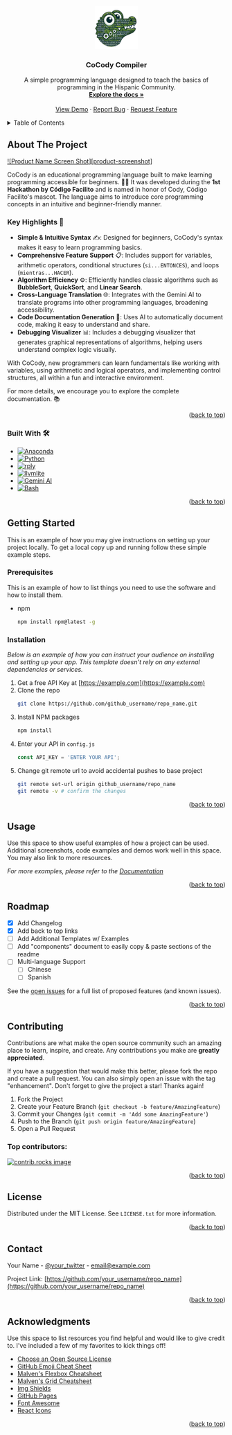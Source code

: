 <a id="readme-top"></a>


<br />
<div align="center">
  <a href="https://github.com/othneildrew/Best-README-Template">
    <img src="images/logo.png" alt="Logo" width="100" height="100">
  </a>

  <h3 align="center">CoCody Compiler</h3>

  <p align="center">
    A simple programming language designed to teach the basics of programming in the Hispanic Community.
    <br />
    <a href="https://github.com/santiagosauma/CoCody-Compiler/blob/main/Documentación%20-%20CoCody.md"><strong>Explore the docs »</strong></a>
    <br />
    <br />
    <a href="https://drive.google.com/file/d/16wHxqWJuvmv1FTUoZW-Pv9A0kq1BxEzb/view?usp=sharing">View Demo</a>
    ·
    <a href="https://github.com/santiagosauma/CoCody-Compiler/issues/new">Report Bug</a>
    ·
    <a href="https://github.com/santiagosauma/CoCody-Compiler/issues/new">Request Feature</a>
  </p>
</div>



<!-- TABLE OF CONTENTS -->
<details>
  <summary>Table of Contents</summary>
  <ol>
    <li>
      <a href="#about-the-project">About The Project</a>
      <ul>
        <li><a href="#built-with">Built With</a></li>
      </ul>
    </li>
    <li>
      <a href="#getting-started">Getting Started</a>
      <ul>
        <li><a href="#prerequisites">Prerequisites</a></li>
        <li><a href="#installation">Installation</a></li>
      </ul>
    </li>
    <li><a href="#usage">Usage</a></li>
    <li><a href="#roadmap">Roadmap</a></li>
    <li><a href="#contributing">Contributing</a></li>
    <li><a href="#license">License</a></li>
    <li><a href="#contact">Contact</a></li>
    <li><a href="#acknowledgments">Acknowledgments</a></li>
  </ol>
</details>



<!-- ABOUT THE PROJECT -->
## About The Project

[![Product Name Screen Shot][product-screenshot]](https://example.com)

CoCody is an educational programming language built to make learning programming accessible for beginners. 🧑‍💻 It was developed during the **1st Hackathon by Código Facilito** and is named in honor of Cody, Código Facilito's mascot. The language aims to introduce core programming concepts in an intuitive and beginner-friendly manner.

### Key Highlights 🌟
- **Simple & Intuitive Syntax** ✍️: Designed for beginners, CoCody's syntax makes it easy to learn programming basics.
- **Comprehensive Feature Support** 📋: Includes support for variables, arithmetic operators, conditional structures (`si...ENTONCES`), and loops (`mientras...HACER`).
- **Algorithm Efficiency** ⚙️: Efficiently handles classic algorithms such as **BubbleSort**, **QuickSort**, and **Linear Search**.
- **Cross-Language Translation** 🌐: Integrates with the Gemini AI to translate programs into other programming languages, broadening accessibility.
- **Code Documentation Generation** 📝: Uses AI to automatically document code, making it easy to understand and share.
- **Debugging Visualizer** 📊: Includes a debugging visualizer that generates graphical representations of algorithms, helping users understand complex logic visually.

With CoCody, new programmers can learn fundamentals like working with variables, using arithmetic and logical operators, and implementing control structures, all within a fun and interactive environment.

For more details, we encourage you to explore the complete documentation. 📚

<p align="right">(<a href="#readme-top">back to top</a>)</p>



### Built With 🛠️

* [![Anaconda][Anaconda.com]][Anaconda-url]
* [![Python][Python.org]][Python-url]
* [![rply][rply.dev]][rply-url]
* [![llvmlite][llvmlite.org]][llvmlite-url]
* [![Gemini AI][Gemini.dev]][Gemini-url]
* [![Bash][Bash.dev]][Bash-url]

<p align="right">(<a href="#readme-top">back to top</a>)</p>


<!-- GETTING STARTED -->
## Getting Started

This is an example of how you may give instructions on setting up your project locally.
To get a local copy up and running follow these simple example steps.

### Prerequisites

This is an example of how to list things you need to use the software and how to install them.
* npm
  ```sh
  npm install npm@latest -g
  ```

### Installation

_Below is an example of how you can instruct your audience on installing and setting up your app. This template doesn't rely on any external dependencies or services._

1. Get a free API Key at [https://example.com](https://example.com)
2. Clone the repo
   ```sh
   git clone https://github.com/github_username/repo_name.git
   ```
3. Install NPM packages
   ```sh
   npm install
   ```
4. Enter your API in `config.js`
   ```js
   const API_KEY = 'ENTER YOUR API';
   ```
5. Change git remote url to avoid accidental pushes to base project
   ```sh
   git remote set-url origin github_username/repo_name
   git remote -v # confirm the changes
   ```

<p align="right">(<a href="#readme-top">back to top</a>)</p>



<!-- USAGE EXAMPLES -->
## Usage

Use this space to show useful examples of how a project can be used. Additional screenshots, code examples and demos work well in this space. You may also link to more resources.

_For more examples, please refer to the [Documentation](https://example.com)_

<p align="right">(<a href="#readme-top">back to top</a>)</p>



<!-- ROADMAP -->
## Roadmap

- [x] Add Changelog
- [x] Add back to top links
- [ ] Add Additional Templates w/ Examples
- [ ] Add "components" document to easily copy & paste sections of the readme
- [ ] Multi-language Support
    - [ ] Chinese
    - [ ] Spanish

See the [open issues](https://github.com/othneildrew/Best-README-Template/issues) for a full list of proposed features (and known issues).

<p align="right">(<a href="#readme-top">back to top</a>)</p>



<!-- CONTRIBUTING -->
## Contributing

Contributions are what make the open source community such an amazing place to learn, inspire, and create. Any contributions you make are **greatly appreciated**.

If you have a suggestion that would make this better, please fork the repo and create a pull request. You can also simply open an issue with the tag "enhancement".
Don't forget to give the project a star! Thanks again!

1. Fork the Project
2. Create your Feature Branch (`git checkout -b feature/AmazingFeature`)
3. Commit your Changes (`git commit -m 'Add some AmazingFeature'`)
4. Push to the Branch (`git push origin feature/AmazingFeature`)
5. Open a Pull Request

### Top contributors:

<a href="https://github.com/othneildrew/Best-README-Template/graphs/contributors">
  <img src="https://contrib.rocks/image?repo=othneildrew/Best-README-Template" alt="contrib.rocks image" />
</a>

<p align="right">(<a href="#readme-top">back to top</a>)</p>



<!-- LICENSE -->
## License

Distributed under the MIT License. See `LICENSE.txt` for more information.

<p align="right">(<a href="#readme-top">back to top</a>)</p>



<!-- CONTACT -->
## Contact

Your Name - [@your_twitter](https://twitter.com/your_username) - email@example.com

Project Link: [https://github.com/your_username/repo_name](https://github.com/your_username/repo_name)

<p align="right">(<a href="#readme-top">back to top</a>)</p>



<!-- ACKNOWLEDGMENTS -->
## Acknowledgments

Use this space to list resources you find helpful and would like to give credit to. I've included a few of my favorites to kick things off!

* [Choose an Open Source License](https://choosealicense.com)
* [GitHub Emoji Cheat Sheet](https://www.webpagefx.com/tools/emoji-cheat-sheet)
* [Malven's Flexbox Cheatsheet](https://flexbox.malven.co/)
* [Malven's Grid Cheatsheet](https://grid.malven.co/)
* [Img Shields](https://shields.io)
* [GitHub Pages](https://pages.github.com)
* [Font Awesome](https://fontawesome.com)
* [React Icons](https://react-icons.github.io/react-icons/search)

<p align="right">(<a href="#readme-top">back to top</a>)</p>



[Anaconda.com]: https://img.shields.io/badge/Anaconda-44A833?style=for-the-badge&logo=anaconda&logoColor=white
[Anaconda-url]: https://www.anaconda.com/
[Python.org]: https://img.shields.io/badge/Python-3776AB?style=for-the-badge&logo=python&logoColor=white
[Python-url]: https://www.python.org/
[rply.dev]: https://img.shields.io/badge/rply-FF4081?style=for-the-badge&logo=python&logoColor=white
[rply-url]: https://rply.readthedocs.io/
[llvmlite.org]: https://img.shields.io/badge/llvmlite-0052CC?style=for-the-badge&logo=llvm&logoColor=white
[llvmlite-url]: https://llvmlite.readthedocs.io/
[Gemini.dev]: https://img.shields.io/badge/Gemini_AI-1A73E8?style=for-the-badge&logo=google&logoColor=white
[Gemini-url]: https://example.com/gemini
[Bash.dev]: https://img.shields.io/badge/Bash-000000?style=for-the-badge&logo=gnubash&logoColor=white
[Bash-url]: https://www.gnu.org/software/bash/